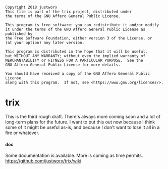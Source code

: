
    
    Copyright 2018 justworx
    This file is part of the trix project, distributed under
    the terms of the GNU Affero General Public License.
    
    This program is free software: you can redistribute it and/or modify
    it under the terms of the GNU Affero General Public License as published by
    the Free Software Foundation, either version 3 of the License, or
    (at your option) any later version.
    
    This program is distributed in the hope that it will be useful,
    but WITHOUT ANY WARRANTY; without even the implied warranty of
    MERCHANTABILITY or FITNESS FOR A PARTICULAR PURPOSE.  See the
    GNU Affero General Public License for more details.
    
    You should have received a copy of the GNU Affero General Public License
    along with this program.  If not, see <https://www.gnu.org/licenses/>.
    


# trix

This is the third rough draft. There's always more coming soon and a
lot of long-term plans for the future. I want to put this out now 
because I think some of it might be useful as-is, and because I don't
want to lose it all in a fire or whatever.


#### doc

Some documentation is available. More is coming as time permits.
<https://github.com/justworx/trix/wiki>

